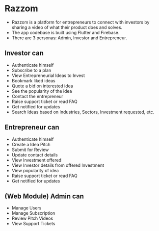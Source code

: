 # Razzom

- Razzom is a platform for entrepreneurs to connect with investors by sharing a video of what their product does and solves.
- The app codebase is built using Flutter and Firebase.
- There are 3 personas: Admin, Investor and Entrepreneur.

## Investor can

- Authenticate himself
- Subscribe to a plan
- View Entrepreneurial Ideas to Invest
- Bookmark liked ideas
- Quote a bid on interested idea
- See the popularity of the idea
- Contact the entrepreneur
- Raise support ticket or read FAQ
- Get notified for updates
- Search Ideas based on Industries, Sectors, Investment requested, etc.

## Entrepreneur can

- Authenticate himself
- Create a Idea Pitch
- Submit for Review
- Update contact details
- View Investment offered
- View Investor details from offered Investment
- View popularity of idea
- Raise support ticket or read FAQ
- Get notified for updates

## (Web Module) Admin can

- Manage Users
- Manage Subscription
- Review Pitch Videos
- View Support Tickets
